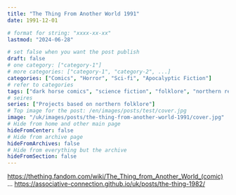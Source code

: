 ```yaml
---
title: "The Thing From Another World 1991"
date: 1991-12-01

# format for string: "xxxx-xx-xx"
lastmod: "2024-06-28"

# set false when you want the post publish
draft: false
# one category: ["category-1"]
# more categories: ["category-1", "category-2", ...]
categories: ["Comics", "Horror", "Sci-fi", "Apocalyptic Fiction"]
# refer to categories
tags: ["dark horse comics", "science fiction", "folklore", "northern religion", "necro fetishism", "isolation", "antarctica", "expedition", "john carpenter"]
# seires
series: ["Projects based on northern folklore"]
# Top image for the post: /en/images/posts/test/cover.jpg
image: "/uk/images/posts/the-thing-from-another-world-1991/cover.jpg"
# Hide from home and other main page
hideFromCenter: false
# Hide from archive page
hideFromArchives: false
# Hide from everything but the archive
hideFromSection: false
---
```

https://thething.fandom.com/wiki/The_Thing_from_Another_World_(comic)
...
https://associative-connection.github.io/uk/posts/the-thing-1982/
<!--more-->